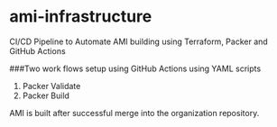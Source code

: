 # ami-infrastructure
CI/CD Pipeline to Automate AMI building using Terraform, Packer and GitHub Actions

###Two work flows setup using GitHub Actions using YAML scripts
1) Packer Validate
2) Packer Build

AMI is built after successful merge into the organization repository.


